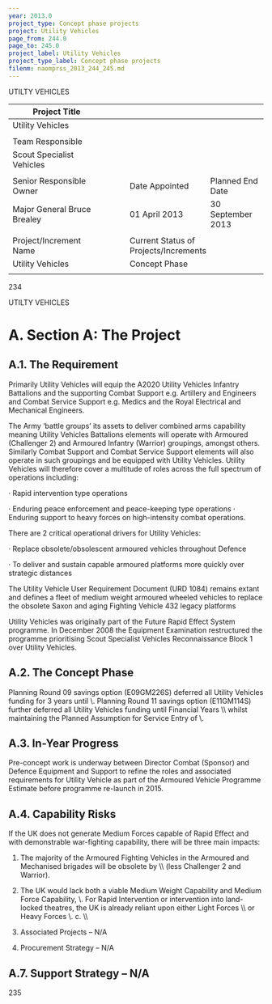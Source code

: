 ```yaml
---
year: 2013.0
project_type: Concept phase projects
project: Utility Vehicles
page_from: 244.0
page_to: 245.0
project_label: Utility Vehicles
project_type_label: Concept phase projects
filenm: naomprss_2013_244_245.md
---
```

UTILTY VEHICLES

<table>
<colgroup>
<col style="width: 37%" />
<col style="width: 8%" />
<col style="width: 31%" />
<col style="width: 22%" />
</colgroup>
<thead>
<tr>
<th>
Project Title
</th>
<th></th>
<th colspan="2"></th>
</tr>
</thead>
<tbody>
<tr>
<td>
Utility Vehicles
</td>
<td></td>
<td colspan="2"></td>
</tr>
<tr>
<td></td>
<td></td>
<td colspan="2"></td>
</tr>
<tr>
<td>
Team Responsible
</td>
<td></td>
<td colspan="2"></td>
</tr>
<tr>
<td>
Scout Specialist Vehicles
</td>
<td></td>
<td colspan="2"></td>
</tr>
<tr>
<td></td>
<td></td>
<td colspan="2"></td>
</tr>
<tr>
<td>
Senior Responsible Owner
</td>
<td></td>
<td>
Date Appointed
</td>
<td>Planned End Date</td>
</tr>
<tr>
<td>
Major General Bruce Brealey
</td>
<td></td>
<td>
01 April 2013
</td>
<td>30 September 2013</td>
</tr>
<tr>
<td></td>
<td></td>
<td></td>
<td></td>
</tr>
<tr>
<td>
Project/Increment Name
</td>
<td></td>
<td colspan="2">
Current Status of Projects/Increments
</td>
</tr>
<tr>
<td>
Utility Vehicles
</td>
<td></td>
<td colspan="2">
Concept Phase
</td>
</tr>
<tr>
<td></td>
<td></td>
<td colspan="2"></td>
</tr>
</tbody>
</table>

234

UTILTY VEHICLES

# A. Section A: The Project

## A.1. The Requirement

Primarily Utility Vehicles will equip the A2020 Utility Vehicles Infantry Battalions and the supporting Combat Support e.g. Artillery and Engineers and Combat Service Support e.g. Medics and the Royal Electrical and Mechanical Engineers.

The Army ‘battle groups’ its assets to deliver combined arms capability meaning Utility Vehicles Battalions elements will operate with Armoured (Challenger 2) and Armoured Infantry (Warrior) groupings, amongst others. Similarly Combat Support and Combat Service Support elements will also operate in such groupings and be equipped with Utility Vehicles. Utility Vehicles will therefore cover a multitude of roles across the full spectrum of operations including:

· Rapid intervention type operations

· Enduring peace enforcement and peace-keeping type operations ·
Enduring support to heavy forces on high-intensity combat operations.

There are 2 critical operational drivers for Utility Vehicles:

· Replace obsolete/obsolescent armoured vehicles throughout Defence

· To deliver and sustain capable armoured platforms more quickly over strategic distances

The Utility Vehicle User Requirement Document (URD 1084) remains extant and defines a fleet of medium weight armoured wheeled vehicles to replace the obsolete Saxon and aging Fighting Vehicle 432 legacy platforms

Utility Vehicles was originally part of the Future Rapid Effect System programme. In December 2008 the Equipment Examination restructured the programme prioritising Scout Specialist Vehicles Reconnaissance Block 1 over Utility Vehicles.

## A.2. The Concept Phase

Planning Round 09 savings option (E09GM226S) deferred all Utility Vehicles funding for 3 years until \\\. Planning Round 11 savings option (E11GM114S) further deferred all Utility Vehicles funding until Financial Years \\\ whilst maintaining the Planned Assumption for Service Entry of \\\.

## A.3. In-Year Progress

Pre-concept work is underway between Director Combat (Sponsor) and Defence Equipment and Support to refine the roles and associated requirements for Utility Vehicle as part of the Armoured Vehicle Programme Estimate before programme re-launch in 2015.

## A.4. Capability Risks

If the UK does not generate Medium Forces capable of Rapid Effect and with demonstrable war-fighting capability, there will be three main impacts:

1.  The majority of the Armoured Fighting Vehicles in the Armoured and Mechanised brigades will be obsolete by \\\ (less Challenger 2 and Warrior).

2.  The UK would lack both a viable Medium Weight Capability and Medium Force Capability, \\\. For Rapid Intervention or intervention into land-locked theatres, the UK is already reliant upon either Light Forces \\\ or Heavy Forces \\\. c. \\\

1.  Associated Projects – N/A

2.  Procurement Strategy – N/A

## A.7. Support Strategy – N/A

235
